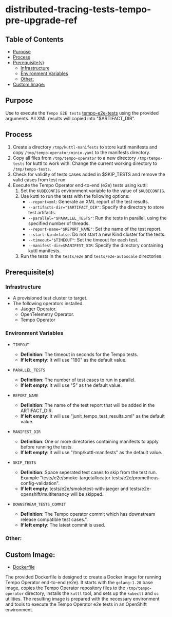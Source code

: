# distributed-tracing-tests-tempo-pre-upgrade-ref<!-- omit from toc -->

## Table of Contents<!-- omit from toc -->

- [Purpose](#purpose)
- [Process](#process)
- [Prerequisite(s)](#prerequisites)
  - [Infrastructure](#infrastructure)
  - [Environment Variables](#environment-variables)
  - [Other:](#other)
- [Custom Image:](#custom-image)

## Purpose

Use to execute the `Tempo E2E tests` [tempo-e2e-tests](https://github.com/grafana/tempo-operator/tree/main/tests) using the provided arguments. All XML results will copied into "$ARTIFACT_DIR".

## Process

1. Create a directory `/tmp/kuttl-manifests` to store kuttl manifests and copy `/tmp/tempo-operator/minio.yaml` to the manifests directory.
2. Copy all files from `/tmp/tempo-operator` to a new directory `/tmp/tempo-tests` for kuttl to work with. Change the current working directory to `/tmp/tempo-tests`.
3. Check for validity of tests cases added in $SKIP_TESTS and remove the valid cases from test run.
4. Execute the Tempo Operator end-to-end (e2e) tests using kuttl:
   1. Set the `KUBECONFIG` environment variable to the value of `$KUBECONFIG`.
   2. Use kuttl to run the tests with the following options:
      - `--report=xml`: Generate an XML report of the test results.
      - `--artifacts-dir="$ARTIFACT_DIR"`: Specify the directory to store test artifacts.
      - `--parallel="$PARALLEL_TESTS"`: Run the tests in parallel, using the specified number of threads.
      - `--report-name="$REPORT_NAME"`: Set the name of the test report.
      - `--start-kind=false`: Do not start a new Kind cluster for the tests.
      - `--timeout="$TIMEOUT"`: Set the timeout for each test.
      - `--manifest-dir=$MANIFEST_DIR`: Specify the directory containing kuttl manifests.
   3. Run the tests in the `tests/e2e` and `tests/e2e-autoscale` directories.

## Prerequisite(s)

### Infrastructure

- A provisioned test cluster to target.
- The following operators installed.
  - Jaeger Operator.
  - OpenTelemetry Operator.
  - Tempo Operator

### Environment Variables

- `TIMEOUT`
  - **Definition**: The timeout in seconds for the Tempo tests.
  - **If left empty**: It will use "180" as the default value.

- `PARALLEL_TESTS`
  - **Definition**: The number of test cases to run in parallel.
  - **If left empty**: It will use "5" as the default value.

- `REPORT_NAME`
  - **Definition**: The name of the test report that will be added in the ARTIFACT_DIR.
  - **If left empty**: It will use "junit_tempo_test_results.xml" as the default value.

- `MANIFEST_DIR`
  - **Definition**: One or more directories containing manifests to apply before running the tests.
  - **If left empty**: It will use "/tmp/kuttl-manifests" as the default value.

- `SKIP_TESTS`
  - **Definition**: Space seperated test cases to skip from the test run. Example "tests/e2e/smoke-targetallocator tests/e2e/prometheus-config-validation".
  - **If left empty**: tests/e2e/smoketest-with-jaeger and tests/e2e-openshift/multitenancy will be skipped.

- `DOWNSTREAM_TESTS_COMMIT`
  - **Definition**: The Tempo operator commit which has downstream release compatible test cases.".
  - **If left empty**: The latest commit is used.

### Other:

## Custom Image:

- [Dockerfile](https://github.com/grafana/tempo-operator/blob/main/tests/Dockerfile)

The provided Dockerfile is designed to create a Docker image for running Tempo Operator end-to-end (e2e). It starts with the `golang:1.20` base image, copies the Tempo Operator repository files to the `/tmp/tempo-operator` directory, installs the `kuttl` tool, and sets up the `kubectl` and `oc` utilities. The resulting image is prepared with the necessary environment and tools to execute the Tempo Operator e2e tests in an OpenShift environment.

